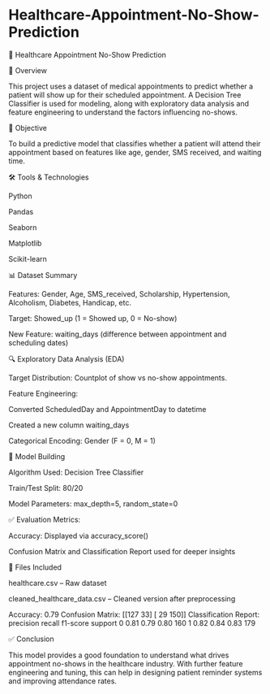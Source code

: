 # Healthcare-Appointment-No-Show-Prediction

🏥 Healthcare Appointment No-Show Prediction

📌 Overview

This project uses a dataset of medical appointments to predict whether a patient will show up for their scheduled appointment. A Decision Tree Classifier is used for modeling, along with exploratory data analysis and feature engineering to understand the factors influencing no-shows.


🎯 Objective

To build a predictive model that classifies whether a patient will attend their appointment based on features like age, gender, SMS received, and waiting time.

🛠 Tools & Technologies

Python

Pandas

Seaborn

Matplotlib

Scikit-learn


📊 Dataset Summary

Features: Gender, Age, SMS_received, Scholarship, Hypertension, Alcoholism, Diabetes, Handicap, etc.

Target: Showed_up (1 = Showed up, 0 = No-show)

New Feature: waiting_days (difference between appointment and scheduling dates)


🔍 Exploratory Data Analysis (EDA)

Target Distribution: Countplot of show vs no-show appointments.

Feature Engineering:

Converted ScheduledDay and AppointmentDay to datetime

Created a new column waiting_days

Categorical Encoding: Gender (F = 0, M = 1)


🧠 Model Building

Algorithm Used: Decision Tree Classifier

Train/Test Split: 80/20

Model Parameters: max_depth=5, random_state=0


✅ Evaluation Metrics:

Accuracy: Displayed via accuracy_score()

Confusion Matrix and Classification Report used for deeper insights


📁 Files Included

healthcare.csv – Raw dataset

cleaned_healthcare_data.csv – Cleaned version after preprocessing

Accuracy: 0.79
Confusion Matrix:
[[127  33]
 [ 29 150]]
Classification Report:
              precision    recall  f1-score   support
           0       0.81      0.79      0.80       160
           1       0.82      0.84      0.83       179


✅ Conclusion

This model provides a good foundation to understand what drives appointment no-shows in the healthcare industry. With further feature engineering and tuning, this can help in designing patient reminder systems and improving attendance rates.
